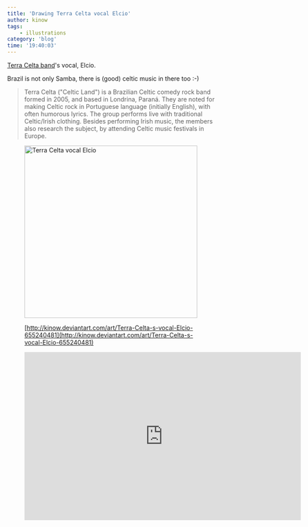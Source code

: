 ```yaml
---
title: 'Drawing Terra Celta vocal Elcio'
author: kinow
tags:
    - illustrations
category: 'blog'
time: '19:40:03'
---
```


[Terra Celta band](http://www.terracelta.com.br/)'s vocal, Elcio.

Brazil is not only Samba, there is (good) celtic music in there too :-)

<blockquote cite="https://en.wikipedia.org/wiki/Terra_Celta">Terra Celta ("Celtic Land") is a Brazilian Celtic comedy rock band formed in 2005, and based in Londrina, Paran&aacute;. They are noted for making Celtic rock in Portuguese language (initially English), with often humorous lyrics. The group performs live with traditional Celtic/Irish clothing. Besides performing Irish music, the members also research the subject, by attending Celtic music festivals in Europe.</blockquote>

<div class='row'>
<div class="ui fluid container">
<figure>
<a  href="/assets/posts{{page.path | remove: ".md" | remove: "_posts" }}/terra-celta-elcio.png" rel="prettyPhoto" class="thumbnail" title="Terra Celta vocal Elcio">
<img style="height: 400px;" class="ui image" src="/assets/posts{{page.path | remove: ".md" | remove: "_posts" }}/terra-celta-elcio.png" alt="Terra Celta vocal Elcio" />


[http://kinow.deviantart.com/art/Terra-Celta-s-vocal-Elcio-655240481](http://kinow.deviantart.com/art/Terra-Celta-s-vocal-Elcio-655240481)

<iframe id="player" type="text/html" width="640" height="390"
  src="http://www.youtube.com/embed/EOMEAzUBftA?enablejsapi=1&origin=http://kinoshita.eti.br"
  frameborder="0"></iframe>
